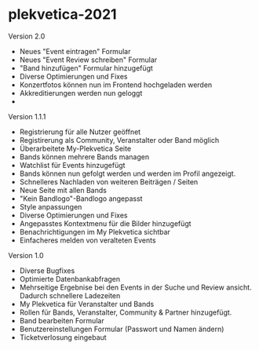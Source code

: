 # plekvetica-2021
Version 2.0
- Neues "Event eintragen" Formular
- Neues "Event Review schreiben" Formular
- "Band hinzufügen" Formular hinzugefügt
- Diverse Optimierungen und Fixes
- Konzertfotos können nun im Frontend hochgeladen werden
- Akkreditierungen werden nun geloggt
-  

Version 1.1.1

- Registrierung für alle Nutzer geöffnet
- Registirerung als Community, Veranstalter oder Band möglich
- Überarbeitete My-Plekvetica Seite
- Bands können mehrere Bands managen
- Watchlist für Events hinzugefügt
- Bands können nun gefolgt werden und werden im Profil angezeigt.
- Schnelleres Nachladen von weiteren Beiträgen / Seiten
- Neue Seite mit allen Bands
- "Kein Bandlogo"-Bandlogo angepasst
- Style anpassungen
- Diverse Optimierungen und Fixes
- Angepasstes Kontextmenu für die Bilder hinzugefügt
- Benachrichtigungen im My Plekvetica sichtbar
- Einfacheres melden von veralteten Events
 
Version 1.0

- Diverse Bugfixes
- Optimierte Datenbankabfragen
- Mehrseitige Ergebnise bei den Events in der Suche und Review ansicht. Dadurch schnellere Ladezeiten
- My Plekvetica für Veranstalter und Bands
- Rollen für Bands, Veranstalter, Community & Partner hinzugefügt.
- Band bearbeiten Formular
- Benutzereinstellungen Formular (Passwort und Namen ändern)
- Ticketverlosung eingebaut

